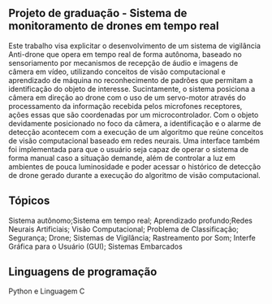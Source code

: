 ## Projeto de graduação - Sistema de monitoramento de drones em tempo real

  Este trabalho visa explicitar o desenvolvimento de um sistema de vigilância Anti-drone que
opera em tempo real de forma autônoma, baseado no sensoriamento por mecanismos de
recepção de áudio e imagens de câmera em vídeo, utilizando conceitos de visão computacional e aprendizado de máquina no reconhecimento de padrões que permitam a identificação
do objeto de interesse. Sucintamente, o sistema posiciona a câmera em direção ao drone
com o uso de um servo-motor através do processamento da informação recebida pelos
microfones receptores, ações essas que são coordenadas por um microcontrolador. Com o
objeto devidamente posicionado no foco da câmera, a identificação e o alarme de detecção
acontecem com a execução de um algoritmo que reúne conceitos de visão computacional
baseado em redes neurais. Uma interface também foi implementada para que o usuário seja
capaz de operar o sistema de forma manual caso a situação demande, além de controlar a
luz em ambientes de pouca luminosidade e poder acessar o histórico de detecção de drone
gerado durante a execução do algoritmo de visão computacional.

## Tópicos
Sistema autônomo;Sistema em tempo real; Aprendizado profundo;Redes Neurais Artificiais; Visão Computacional; Problema de Classificação; Segurança; Drone; Sistemas de Vigilância; Rastreamento por Som; Interfe Gráfica para o Usuário (GUI); Sistemas Embarcados

## Linguagens de programação
Python e Linguagem C
